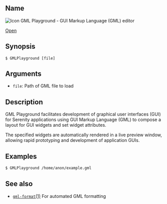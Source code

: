 ## Name

![Icon](/res/icons/16x16/app-gml-playground.png) GML Playground - GUI Markup Language (GML) editor

[Open](file:///bin/GMLPlayground)

## Synopsis

```**sh
$ GMLPlayground [file]
```

## Arguments

* `file`: Path of GML file to load

## Description

GML Playground facilitates development of graphical user interfaces (GUI)
for Serenity applications using GUI Markup Language (GML) to compose
a layout for GUI widgets and set widget attributes.

The specified widgets are automatically rendered in a live preview
window, allowing rapid prototyping and development of application GUIs.

## Examples

```sh
$ GMLPlayground /home/anon/example.gml
```

## See also

* [`gml-format`(1)](help://man/1/gml-format) For automated GML formatting

